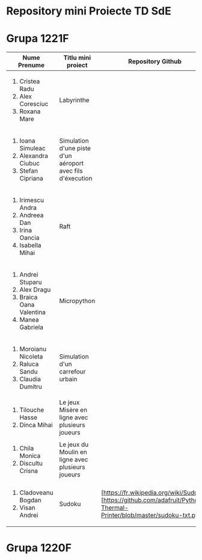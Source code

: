 Repository mini Proiecte TD SdE
=====
Grupa 1221F
===========

| Nume Prenume | Titlu mini proiect | Repository Github | 
|--------------|--------------------|-------------------|
|<ol><li>Cristea Radu</li><li>Alex Coresciuc </li><li>Roxana Mare</ol> | Labyrinthe | |
|<ol><li>Ioana Simuleac </li><li>Alexandra Ciubuc</li><li>Stefan Cipriana</ol>| Simulation d'une piste d'un aéroport avec fils d'éxecution| |
|<ol><li>Irimescu Andra </li><li>Andreea Dan</li><li>Irina Oancia</li><li>Isabella Mihai </li></ol> |Raft
|<ol><li>Andrei Stuparu </li><li>Alex Dragu</li><li>Braica Oana Valentina </li><li>Manea Gabriela</ol>|Micropython|
|<ol><li>Moroianu Nicoleta</li><li>Raluca Sandu </li><li>Claudia Dumitru </li></ol>|Simulation d'un carrefour urbain|
|<ol><li>Tilouche Hasse</li><li>Dinca Mihai </li></ol>|Le jeux Misère en ligne avec plusieurs joueurs|
|<ol><li>Chila Monica</li><li>Discultu Crisna</li></ol>|Le jeux du Moulin en ligne avec plusieurs joueurs||
|<ol><li>Cladoveanu Bogdan</li><li>Visan Andrei</li></ol>|Sudoku|[https://fr.wikipedia.org/wiki/Sudoku], [https://github.com/adafruit/Python-Thermal-Printer/blob/master/sudoku-txt.py]|
Grupa 1220F
===========
